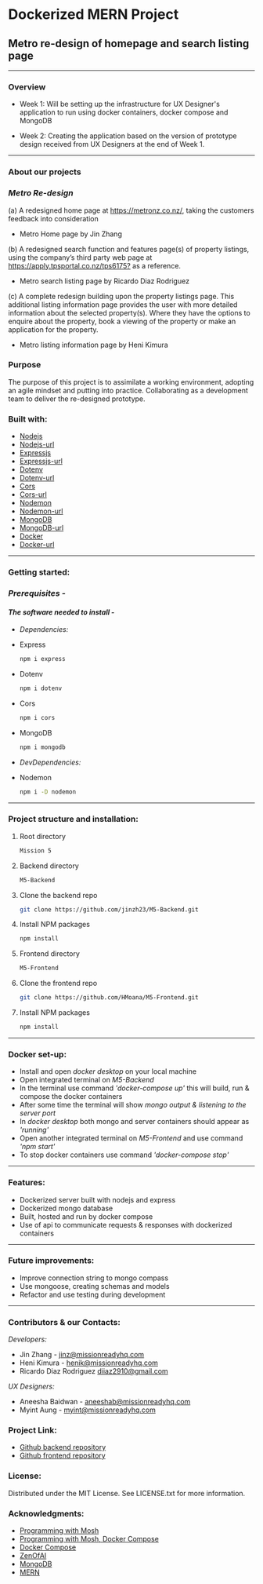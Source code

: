 # Dockerized MERN Project

## Metro re-design of homepage and search listing page

---

### **Overview**

- Week 1: Will be setting up the infrastructure for UX Designer's application to run using docker containers, docker compose and MongoDB

- Week 2: Creating the application based on the version of prototype design received from UX Designers at the end of Week 1.

---

### **About our projects**

### _Metro Re-design_

(a) A redesigned home page at <https://metronz.co.nz/>, taking the customers feedback into consideration

- Metro Home page by Jin Zhang

(b) A redesigned search function and features page(s) of property listings, using the company’s third party web page at <https://apply.tpsportal.co.nz/tps6175?> as a reference.

- Metro search listing page by Ricardo Diaz Rodriguez

(c) A complete redesign building upon the property listings page. This additional listing information page provides the user with more detailed information about the selected property(s). Where they have the options to enquire about the property, book a viewing of the property or make an application for the property.

- Metro listing information page by Heni Kimura

### **Purpose**

The purpose of this project is to assimilate a working environment, adopting an agile mindset and putting into practice. Collaborating as a development team to deliver the re-designed prototype.

### **Built with:**

- [Nodejs](https://img.shields.io/badge/Nodejs-20232A?style=for-the-badge&logo-nodejs&logoColor=026e00 "Nodejs")
- [Nodejs-url](https://nodejs.org/en "Nodejsurl")
- [Expressjs](https://img.shields.io/badge/Expressjs-20232A?style=for-the-badge&logo-expressjs&logoColor=026e00 "Expressjs")
- [Expressjs-url](https://expressjs.com/ "Expressjsurl")
- [Dotenv](https://img.shields.io/badge/Dotenv-20232A?style=for-the-badge&logo-dotenv&logoColor=026e00 "Dotenv")
- [Dotenv-url](https://www.dotenv.org/ "Dotenvurl")
- [Cors](https://img.shields.io/badge/Cors-20232A?style=for-the-badge&logo-cors&logoColor=026e00 "Cors")
- [Cors-url](https://www.npmjs.com/package/cors "Corsurl")
- [Nodemon](https://img.shields.io/badge/Nodemon-20232A?style=for-the-badge&logo-nodemon&logoColor=026e00 "Nodemon")
- [Nodemon-url](https://nodemon.io/ "Nodemonurl")
- [MongoDB](https://img.shields.io/badge/MongoDB-20232A?style=for-the-badge&logo-mongodb&logoColor=026e00 "MongoDB")
- [MongoDB-url](https://www.mongodb.com/ "MongoDBurl")
- [Docker](https://img.shields.io/badge/Docker-20232A?style=for-the-badge&logo-docker&logoColor=CF649A "Docker")
- [Docker-url](https://www.docker.com/ "Dockerurl")

---

### **Getting started:**

### _Prerequisites -_

#### _The software needed to install -_

- _Dependencies:_

- Express

  ```sh
  npm i express
  ```

- Dotenv

  ```sh
  npm i dotenv
  ```

- Cors

  ```sh
  npm i cors
  ```

- MongoDB

  ```sh
  npm i mongodb
  ```

- _DevDependencies:_

- Nodemon

  ```sh
  npm i -D nodemon
  ```

---

### **Project structure and installation:**

1. Root directory 

   ```sh
   Mission 5
   ```

2. Backend directory

   ```sh
   M5-Backend
   ```

3. Clone the backend repo

   ```sh
   git clone https://github.com/jinzh23/M5-Backend.git
   ```

4. Install NPM packages

   ```sh
   npm install
   ```   

5. Frontend directory

   ```sh
   M5-Frontend
   ```

6. Clone the frontend repo

   ```sh
   git clone https://github.com/HMoana/M5-Frontend.git
   ```

7. Install NPM packages

   ```sh
   npm install
   ```

---

### **Docker set-up:**

- Install and open _docker desktop_ on your local machine
- Open integrated terminal on _M5-Backend_
- In the terminal use command _'docker-compose up'_ this will build, run & compose the docker containers
- After some time the terminal will show _mongo output & listening to the server port_
- In _docker desktop_ both mongo and server containers should appear as _'running'_
- Open another integrated terminal on _M5-Frontend_ and use command _'npm start'_
- To stop docker containers use command _'docker-compose stop'_

---

### **Features:**

- Dockerized server built with nodejs and express
- Dockerized mongo database
- Built, hosted and run by docker compose
- Use of api to communicate requests & responses with dockerized containers

---

### **Future improvements:**

- Improve connection string to mongo compass
- Use mongoose, creating schemas and models
- Refactor and use testing during development

---

### **Contributors & our Contacts:**

_Developers:_

- Jin Zhang - <jinz@missionreadyhq.com>
- Heni Kimura - <henik@missionreadyhq.com>
- Ricardo Diaz Rodriguez <diiaz2910@gmail.com>

_UX Designers:_

- Aneesha Baidwan - <aneeshab@missionreadyhq.com>
- Myint Aung - <myint@missionreadyhq.com>

### **Project Link:**

- [Github backend repository](https://github.com/jinzh23/M5-Backend.git "Github backend repository")
- [Github frontend repository](https://github.com/HMoana/M5-Frontend.git "Github frontend repository")

### **License:**

Distributed under the MIT License. See LICENSE.txt for more information.

### **Acknowledgments:**

- [Programming with Mosh](https://youtu.be/pTFZFxd4hOI "Programming with Mosh")
- [Programming with Mosh, Docker Compose](https://youtu.be/HG6yIjZapSA "Programming with Mosh, Docker Compose")
- [Docker Compose](https://docs.docker.com/compose/gettingstarted/ "Docker Compose")
- [ZenOfAI](https://medium.com/zenofai/how-to-build-a-node-js-and-mongodb-application-with-docker-containers-15e535baabf5 "ZenOfAI")
- [MongoDB](https://www.mongodb.com/basics/get-started "MongoDB")
- [MERN](https://youtu.be/0B2raYYH2fE "Mern")